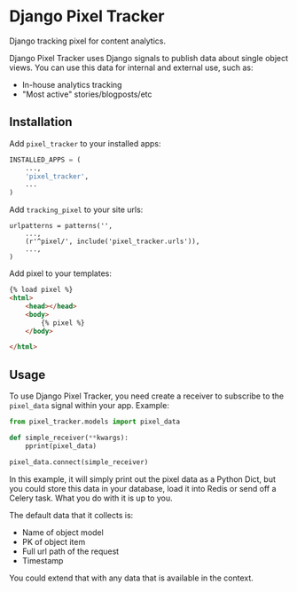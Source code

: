 Django Pixel Tracker
==============

Django tracking pixel for content analytics.

Django Pixel Tracker uses Django signals to publish data about single object views. You can use this data for internal and external use, such as:

* In-house analytics tracking
* "Most active" stories/blogposts/etc


Installation
------------

Add `pixel_tracker` to your installed apps:

```python
INSTALLED_APPS = (
    ...,
    'pixel_tracker',
    ...
)
```

Add `tracking_pixel` to your site urls:

```
urlpatterns = patterns('',
    ...,
    (r'^pixel/', include('pixel_tracker.urls')),
    ...,
)
```

Add pixel to your templates:


```html
{% load pixel %}
<html>
    <head></head>
    <body>
        {% pixel %}
    </body>

</html>
```


Usage
-----

To use Django Pixel Tracker, you need create a receiver to subscribe to the `pixel_data` signal within your app. Example:

```python
from pixel_tracker.models import pixel_data

def simple_receiver(**kwargs):
    pprint(pixel_data)

pixel_data.connect(simple_receiver)
```

In this example, it will simply print out the pixel data as a Python Dict, but you could store this data in your database, load it into Redis or send off a Celery task. What you do with it is up to you.

The default data that it collects is:

* Name of object model
* PK of object item
* Full url path of the request
* Timestamp

You could extend that with any data that is available in the context.
